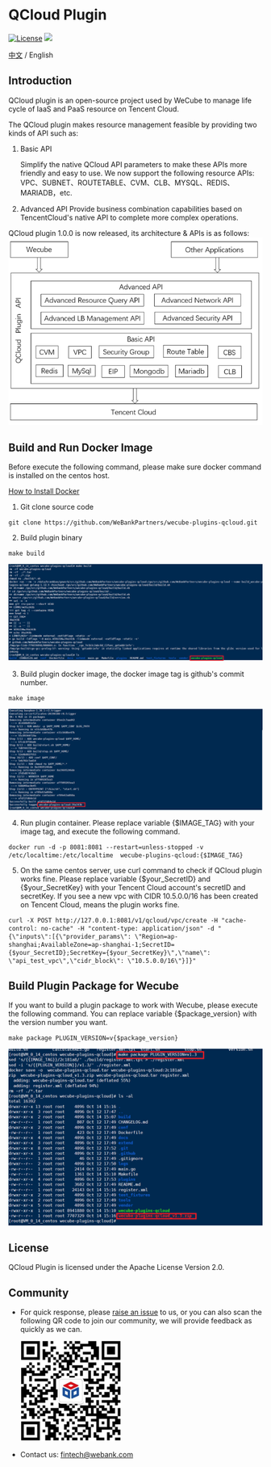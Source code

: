 # QCloud Plugin
[![License](https://img.shields.io/badge/License-Apache%202.0-blue.svg)](https://opensource.org/licenses/Apache-2.0)
![](https://img.shields.io/badge/language-golang-orang.svg)

[中文](README.md) / English

## Introduction

QCloud plugin is an open-source project used by WeCube to manage life cycle of IaaS and PaaS resource on Tencent Cloud.

The QCloud plugin makes resource management feasible by providing two kinds of API such as:

1. Basic API
	
	Simplify the native QCloud API parameters to make these APIs more friendly and easy to use. We now support the following resource APIs: VPC、SUBNET、ROUTETABLE、CVM、CLB、MYSQL、REDIS、MARIADB，etc.

2. Advanced API
	Provide business combination capabilities based on TencentCloud's native API to complete more complex operations.

QCloud plugin 1.0.0 is now released, its architecture & APIs is as follows: 
<img src="./docs/compile/images/plugin_function_en.png" />


## Build and Run Docker Image

Before execute the following command, please make sure docker command is installed on the centos host.

[How to Install Docker](https://docs.docker.com/install/linux/docker-ce/centos/)

1. Git clone source code 

```
git clone https://github.com/WeBankPartners/wecube-plugins-qcloud.git
```

2. Build plugin binary

```
make build 
```

![qcloud_build](docs/compile/images/qcloud_build.png)

3. Build plugin docker image, the docker image tag is github's commit number.

```
make image
```

![qcloud_image](docs/compile/images/qcloud_image.png)

4. Run plugin container. Please replace variable {$IMAGE_TAG} with your image tag, and execute the following command.

```
docker run -d -p 8081:8081 --restart=unless-stopped -v /etc/localtime:/etc/localtime  wecube-plugins-qcloud:{$IMAGE_TAG}
```

5. On the same centos server, use curl command to check if QCloud plugin works fine. Please replace variable {$your_SecretID} and {$your_SecretKey} with your Tencent Cloud account's secretID and secretKey. If you see a new vpc with CIDR 10.5.0.0/16 has been created on Tencent Cloud, means the plugin works fine.

```
curl -X POST http://127.0.0.1:8081/v1/qcloud/vpc/create -H "cache-control: no-cache" -H "content-type: application/json" -d "{\"inputs\":[{\"provider_params\": \"Region=ap-shanghai;AvailableZone=ap-shanghai-1;SecretID={$your_SecretID};SecretKey={$your_SecretKey}\",\"name\": \"api_test_vpc\",\"cidr_block\": \"10.5.0.0/16\"}]}"
```

## Build Plugin Package for Wecube

If you want to build a plugin package to work with Wecube, please execute the following command. You can replace variable {$package_version} with the version number you want.

```
make package PLUGIN_VERSION=v{$package_version}
```

![qcloud_package](docs/compile/images/qcloud_plugin_package.png)


## License
QCloud Plugin is licensed under the Apache License Version 2.0.

## Community
- For quick response, please [raise an issue](https://github.com/WeBankPartners/wecube-plugins-qcloud/issues/new/choose) to us, or you can also scan the following QR code to join our community, we will provide feedback as quickly as we can.

	<div align="left">
	<img src="https://github.com/WeBankPartners/we-cmdb/blob/master/cmdb-wiki/images/wecube_qr_code.png"  height="200" width="200">
	</div>

- Contact us: fintech@webank.com






